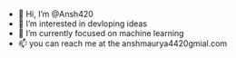 - 👋 Hi, I’m @Ansh420
- 👀 I’m interested in devloping ideas
- 🌱 I’m currently focused on machine learning
- 📫 you can reach me at the anshmaurya4420gmial.com

<!---
Ansh420/Ansh420 is a ✨ special ✨ repository because its `README.md` (this file) appears on your GitHub profile.
You can click the Preview link to take a look at your changes.
--->
